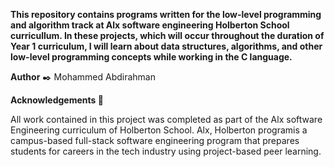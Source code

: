**This repository contains programs written for the low-level programming and algorithm track at Alx software engineering Holberton School curricullum. In these projects, which will occur throughout the duration of Year 1 curriculum, I will learn about data structures, algorithms, and other low-level programming concepts while working in the C language.**


**Author** ✒️
Mohammed Abdirahman <RaymanMoha>
  
**Acknowledgements 🙏**

  All work contained in this project was completed as part of the Alx software Engineering curriculum of Holberton School. Alx, Holberton programis a campus-based full-stack software engineering program that prepares students for careers in the tech industry using project-based peer learning.

